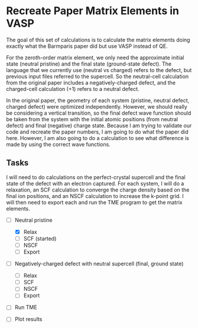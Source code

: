 # Recreate Paper Matrix Elements in VASP

The goal of this set of calculations is to calculate the matrix elements doing exactly what the Barmparis paper did but use VASP instead of QE.

For the zeroth-order matrix element, we only need the approximate initial state (neutral pristine) and the final state (ground-state defect). The language that we currently use (neutral vs charged) refers to the defect, but previous input files referred to the supercell. So the neutral-cell calculation from the original paper includes a negatively-charged defect, and the charged-cell calculation (+1) refers to a neutral defect.

In the original paper, the geometry of each system (pristine, neutral defect, charged defect) were optimized independently. However, we should really be considering a vertical transition, so the final defect wave function should be taken from the system with the initial atomic positions (from neutral defect) and final (negative) charge state. Because I am trying to validate our code and recreate the paper numbers, I am going to do what the paper did here. However, I am also going to do a calculation to see what difference is made by using the correct wave functions. 

## Tasks

I will need to do calculations on the perfect-crystal supercell and the final state of the defect with an electron captured. For each system, I will do a relaxation, an SCF calculation to converge the charge density based on the final ion positions, and an NSCF calculation to increase the k-point grid. I will then need to export each and run the TME program to get the matrix elements.

- [ ] Neutral pristine
  - [x] Relax
  - [ ] SCF (started)
  - [ ] NSCF
  - [ ] Export
- [ ] Negatively-charged defect with neutral supercell (final, ground state)
  - [ ] Relax
  - [ ] SCF
  - [ ] NSCF
  - [ ] Export
- [ ] Run TME
- [ ] Plot results

